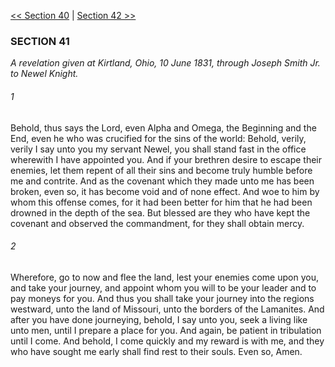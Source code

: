 [<< Section 40](Section%2040)  |  [Section 42 >>](Section%2042)

### SECTION 41

*A revelation given at Kirtland, Ohio, 10 June 1831, through Joseph Smith Jr. to Newel Knight.*

###### 1
Behold, thus says the Lord, even Alpha and Omega, the Beginning and the End, even he who was crucified for the sins of the world: Behold, verily, verily I say unto you my servant Newel, you shall stand fast in the office wherewith I have appointed you. And if your brethren desire to escape their enemies, let them repent of all their sins and become truly humble before me and contrite. And as the covenant which they made unto me has been broken, even so, it has become void and of none effect. And woe to him by whom this offense comes, for it had been better for him that he had been drowned in the depth of the sea. But blessed are they who have kept the covenant and observed the commandment, for they shall obtain mercy.

###### 2
Wherefore, go to now and flee the land, lest your enemies come upon you, and take your journey, and appoint whom you will to be your leader and to pay moneys for you. And thus you shall take your journey into the regions westward, unto the land of Missouri, unto the borders of the Lamanites. And after you have done journeying, behold, I say unto you, seek a living like unto men, until I prepare a place for you. And again, be patient in tribulation until I come. And behold, I come quickly and my reward is with me, and they who have sought me early shall find rest to their souls. Even so, Amen.